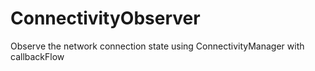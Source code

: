 # ConnectivityObserver

Observe the network connection state using ConnectivityManager with callbackFlow
